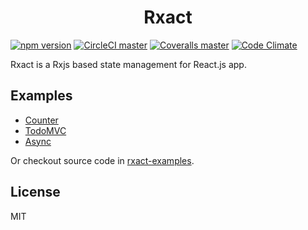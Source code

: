 <h1 align="center">Rxact</h1>

[![npm version](https://img.shields.io/npm/v/rxact.svg?style=flat-square)](https://www.npmjs.com/package/rxact)
[![CircleCI master](https://img.shields.io/circleci/project/github/Darmody/rxact/master.svg?style=flat-square)](https://circleci.com/gh/Darmody/rxact/tree/master)
[![Coveralls master](https://img.shields.io/coveralls/Darmody/rxact/master.svg?style=flat-square)](https://coveralls.io/github/Darmody/rxact?branch=master)
[![Code Climate](https://codeclimate.com/github/Darmody/rxact/badges/gpa.svg)](https://codeclimate.com/github/Darmody/rxact)

Rxact is a Rxjs based state management for React.js app.

## Examples

* [Counter](https://darmody.github.io/rxact-examples/counter)
* [TodoMVC](https://darmody.github.io/rxact-examples/todomvc)
* [Async](https://darmody.github.io/rxact-examples/async)

Or checkout source code in [rxact-examples](https://github.com/darmody/rxact-examples).

## License

MIT
